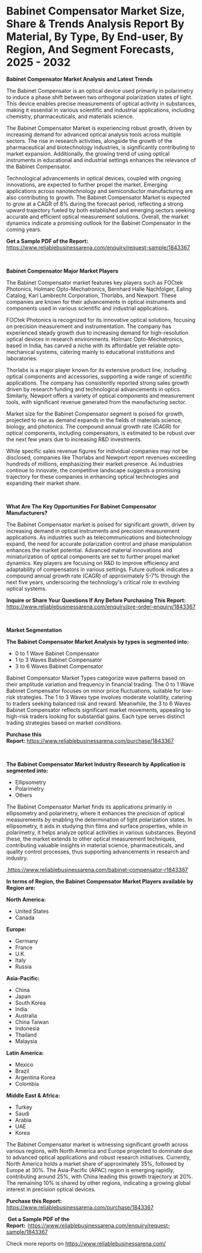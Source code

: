 <p><h1>Babinet Compensator Market Size, Share & Trends Analysis Report By Material, By Type, By End-user, By Region, And Segment Forecasts, 2025 - 2032</h1></p><p><strong>Babinet Compensator Market Analysis and Latest Trends</strong></p>
<p><p>The Babinet Compensator is an optical device used primarily in polarimetry to induce a phase shift between two orthogonal polarization states of light. This device enables precise measurements of optical activity in substances, making it essential in various scientific and industrial applications, including chemistry, pharmaceuticals, and materials science.</p><p>The Babinet Compensator Market is experiencing robust growth, driven by increasing demand for advanced optical analysis tools across multiple sectors. The rise in research activities, alongside the growth of the pharmaceutical and biotechnology industries, is significantly contributing to market expansion. Additionally, the growing trend of using optical instruments in educational and industrial settings enhances the relevance of the Babinet Compensator.</p><p>Technological advancements in optical devices, coupled with ongoing innovations, are expected to further propel the market. Emerging applications across nanotechnology and semiconductor manufacturing are also contributing to growth. The Babinet Compensator Market is expected to grow at a CAGR of 8% during the forecast period, reflecting a strong upward trajectory fueled by both established and emerging sectors seeking accurate and efficient optical measurement solutions. Overall, the market dynamics indicate a promising outlook for the Babinet Compensator in the coming years.</p></p>
<p><strong>Get a Sample PDF of the Report:&nbsp;</strong> <a href="https://www.reliablebusinessarena.com/enquiry/request-sample/1843367?utm_campaign=2221&utm_medium=2&utm_source=Github&utm_content=ia&utm_term=06042025&utm_id=babinet-compensator">https://www.reliablebusinessarena.com/enquiry/request-sample/1843367</a></p>
<p>&nbsp;</p>
<p><strong>Babinet Compensator Major Market Players</strong></p>
<p><p>The Babinet Compensator market features key players such as FOCtek Photonics, Holmarc Opto-Mechatronics, Bernhard Halle Nachfolger, Ealing Catalog, Karl Lambrecht Corporation, Thorlabs, and Newport. These companies are known for their advancements in optical instruments and components used in various scientific and industrial applications.</p><p>FOCtek Photonics is recognized for its innovative optical solutions, focusing on precision measurement and instrumentation. The company has experienced steady growth due to increasing demand for high-resolution optical devices in research environments. Holmarc Opto-Mechatronics, based in India, has carved a niche with its affordable yet reliable opto-mechanical systems, catering mainly to educational institutions and laboratories.</p><p>Thorlabs is a major player known for its extensive product line, including optical components and accessories, supporting a wide range of scientific applications. The company has consistently reported strong sales growth driven by research funding and technological advancements in optics. Similarly, Newport offers a variety of optical components and measurement tools, with significant revenue generated from the manufacturing sector.</p><p>Market size for the Babinet Compensator segment is poised for growth, projected to rise as demand expands in the fields of materials science, biology, and photonics. The compound annual growth rate (CAGR) for optical components, including compensators, is estimated to be robust over the next few years due to increasing R&D investments.</p><p>While specific sales revenue figures for individual companies may not be disclosed, companies like Thorlabs and Newport report revenues exceeding hundreds of millions, emphasizing their market presence. As industries continue to innovate, the competitive landscape suggests a promising trajectory for these companies in enhancing optical technologies and expanding their market share.</p></p>
<p>&nbsp;</p>
<p><strong>What Are The Key Opportunities For Babinet Compensator Manufacturers?</strong></p>
<p><p>The Babinet Compensator market is poised for significant growth, driven by increasing demand in optical instruments and precision measurement applications. As industries such as telecommunications and biotechnology expand, the need for accurate polarization control and phase manipulation enhances the market potential. Advanced material innovations and miniaturization of optical components are set to further propel market dynamics. Key players are focusing on R&D to improve efficiency and adaptability of compensators in various settings. Future outlook indicates a compound annual growth rate (CAGR) of approximately 5-7% through the next five years, underscoring the technology's critical role in evolving optical systems.</p></p>
<p><strong>Inquire or Share Your Questions If Any Before Purchasing This Report:</strong> <a href="https://www.reliablebusinessarena.com/enquiry/pre-order-enquiry/1843367?utm_campaign=2221&utm_medium=2&utm_source=Github&utm_content=ia&utm_term=06042025&utm_id=babinet-compensator">https://www.reliablebusinessarena.com/enquiry/pre-order-enquiry/1843367</a></p>
<p>&nbsp;</p>
<p><strong>Market Segmentation</strong></p>
<p><strong>The Babinet Compensator Market Analysis by types is segmented into:</strong></p>
<p><ul><li>0 to 1 Wave Babinet Compensator</li><li>1 to 3 Waves Babinet Compensator</li><li>3 to 6 Waves Babinet Compensator</li></ul></p>
<p><p>Babinet Compensator Market Types categorize wave patterns based on their amplitude variation and frequency in financial trading. The 0 to 1 Wave Babinet Compensator focuses on minor price fluctuations, suitable for low-risk strategies. The 1 to 3 Waves type involves moderate volatility, catering to traders seeking balanced risk and reward. Meanwhile, the 3 to 6 Waves Babinet Compensator reflects significant market movements, appealing to high-risk traders looking for substantial gains. Each type serves distinct trading strategies based on market conditions.</p></p>
<p><strong>Purchase this Report:&nbsp;</strong><a href="https://www.reliablebusinessarena.com/purchase/1843367?utm_campaign=2221&utm_medium=2&utm_source=Github&utm_content=ia&utm_term=06042025&utm_id=babinet-compensator">https://www.reliablebusinessarena.com/purchase/1843367</a></p>
<p>&nbsp;</p>
<p><strong>The Babinet Compensator Market Industry Research by Application is segmented into:</strong></p>
<p><ul><li>Ellipsometry</li><li>Polarimetry</li><li>Others</li></ul></p>
<p><p>The Babinet Compensator Market finds its applications primarily in ellipsometry and polarimetry, where it enhances the precision of optical measurements by enabling the determination of light polarization states. In ellipsometry, it aids in studying thin films and surface properties, while in polarimetry, it helps analyze optical activities in various substances. Beyond these, the market extends to other optical measurement techniques, contributing valuable insights in material science, pharmaceuticals, and quality control processes, thus supporting advancements in research and industry.</p></p>
<p><a href="https://www.reliablebusinessarena.com/babinet-compensator-r1843367?utm_campaign=2221&utm_medium=2&utm_source=Github&utm_content=ia&utm_term=06042025&utm_id=babinet-compensator">&nbsp;https://www.reliablebusinessarena.com/babinet-compensator-r1843367</a></p>
<p><strong>In terms of Region, the Babinet Compensator Market Players available by Region are:</strong></p>
<p>
    <p> <strong> North America: </strong>
        <ul>
            <li>United States</li>
            <li>Canada</li>
        </ul>
        </p> 
    <p> <strong> Europe: </strong>
        <ul>
            <li>Germany</li>
            <li>France</li>
            <li>U.K.</li>
            <li>Italy</li>
            <li>Russia</li>
        </ul>
        </p> 
    <p> <strong> Asia-Pacific: </strong>
        <ul>
            <li>China</li>
            <li>Japan</li>
            <li>South Korea</li>
            <li>India</li>
            <li>Australia</li>
            <li>China Taiwan</li>
            <li>Indonesia</li>
            <li>Thailand</li>
            <li>Malaysia</li>
        </ul>
        </p> 
    <p> <strong> Latin America: </strong>
        <ul>
            <li>Mexico</li>
            <li>Brazil</li>
            <li>Argentina Korea</li>
            <li>Colombia</li>
        </ul>
        </p> 
    <p> <strong> Middle East & Africa: </strong>
        <ul>
            <li>Turkey</li>
            <li>Saudi</li>
            <li>Arabia</li>
            <li>UAE</li>
            <li>Korea</li>
        </ul>
    </p>
    </p>
<p><p>The Babinet Compensator market is witnessing significant growth across various regions, with North America and Europe projected to dominate due to advanced optical applications and robust research initiatives. Currently, North America holds a market share of approximately 35%, followed by Europe at 30%. The Asia-Pacific (APAC) region is emerging rapidly, contributing around 25%, with China leading this growth trajectory at 20%. The remaining 10% is shared by other regions, indicating a growing global interest in precision optical devices.</p></p>
<p><strong>Purchase this Report: </strong><a href="https://www.reliablebusinessarena.com/purchase/1843367?utm_campaign=2221&utm_medium=2&utm_source=Github&utm_content=ia&utm_term=06042025&utm_id=babinet-compensator">https://www.reliablebusinessarena.com/purchase/1843367</a></p>
<p>&nbsp;<strong>Get a Sample PDF of the Report:&nbsp;&nbsp;</strong><a href="https://www.reliablebusinessarena.com/enquiry/request-sample/1843367?utm_campaign=2221&utm_medium=2&utm_source=Github&utm_content=ia&utm_term=06042025&utm_id=babinet-compensator">https://www.reliablebusinessarena.com/enquiry/request-sample/1843367</a></p>
<p><strong></strong></p>
<p>Check more reports on <a href="https://www.reliablebusinessarena.com/?utm_campaign=2221&utm_medium=2&utm_source=Github&utm_content=ia&utm_term=06042025&utm_id=babinet-compensator">https://www.reliablebusinessarena.com/</a></p>